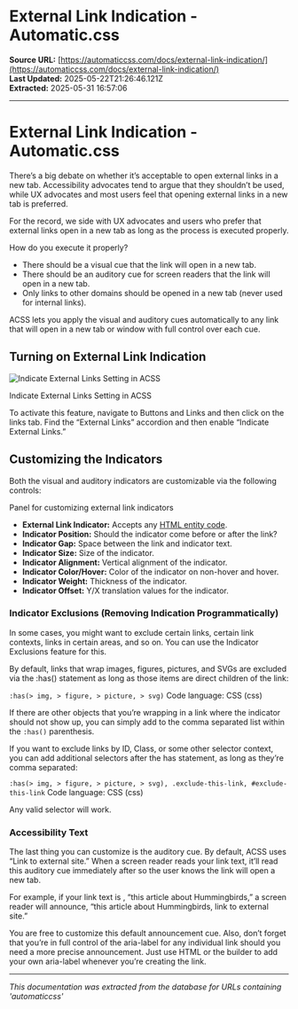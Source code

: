 # External Link Indication - Automatic.css

**Source URL:** [https://automaticcss.com/docs/external-link-indication/](https://automaticcss.com/docs/external-link-indication/)  
**Last Updated:** 2025-05-22T21:26:46.121Z  
**Extracted:** 2025-05-31 16:57:06

---

# External Link Indication - Automatic.css

There’s a big debate on whether it’s acceptable to open external links in a new tab. Accessibility advocates tend to argue that they shouldn’t be used, while UX advocates and most users feel that opening external links in a new tab is preferred.

For the record, we side with UX advocates and users who prefer that external links open in a new tab as long as the process is executed properly.

How do you execute it properly?

*   There should be a visual cue that the link will open in a new tab.
*   There should be an auditory cue for screen readers that the link will open in a new tab.
*   Only links to other domains should be opened in a new tab (never used for internal links).

ACSS lets you apply the visual and auditory cues automatically to any link that will open in a new tab or window with full control over each cue.

## Turning on External Link Indication

![Indicate External Links Setting in ACSS](https://automaticcss.com/wp-content/uploads/indicate-external-links-930x1024.jpg)

Indicate External Links Setting in ACSS

To activate this feature, navigate to Buttons and Links and then click on the links tab. Find the “External Links” accordion and then enable “Indicate External Links.”

## Customizing the Indicators

Both the visual and auditory indicators are customizable via the following controls:

Panel for customizing external link indicators

*   **External Link Indicator:** Accepts any [HTML entity code](https://www.toptal.com/designers/htmlarrows/).
*   **Indicator Position:** Should the indicator come before or after the link?
*   **Indicator Gap:** Space between the link and indicator text.
*   **Indicator Size:** Size of the indicator.
*   **Indicator Alignment:** Vertical alignment of the indicator.
*   **Indicator Color/Hover:** Color of the indicator on non-hover and hover.
*   **Indicator Weight:** Thickness of the indicator.
*   **Indicator Offset:** Y/X translation values for the indicator.

### Indicator Exclusions (Removing Indication Programmatically)

In some cases, you might want to exclude certain links, certain link contexts, links in certain areas, and so on. You can use the Indicator Exclusions feature for this.

By default, links that wrap images, figures, pictures, and SVGs are excluded via the :has() statement as long as those items are direct children of the link:

`:has(> img, > figure, > picture, > svg)`
Code language: CSS (css)

If there are other objects that you’re wrapping in a link where the indicator should not show up, you can simply add to the comma separated list within the `:has()` parenthesis.

If you want to exclude links by ID, Class, or some other selector context, you can add additional selectors after the has statement, as long as they’re comma separated:

`:has(> img, > figure, > picture, > svg), .exclude-this-link, #exclude-this-link`
Code language: CSS (css)

Any valid selector will work.

### Accessibility Text

The last thing you can customize is the auditory cue. By default, ACSS uses “Link to external site.” When a screen reader reads your link text, it’ll read this auditory cue immediately after so the user knows the link will open a new tab.

For example, if your link text is , “this article about Hummingbirds,” a screen reader will announce, “this article about Hummingbirds, link to external site.”

You are free to customize this default announcement cue. Also, don’t forget that you’re in full control of the aria-label for any individual link should you need a more precise announcement. Just use HTML or the builder to add your own aria-label whenever you’re creating the link.

---

*This documentation was extracted from the database for URLs containing 'automaticcss'*
